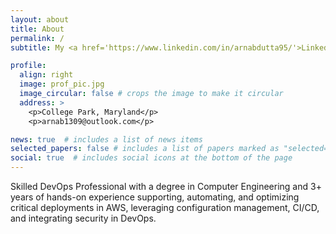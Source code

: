 ```yaml
---
layout: about
title: About
permalink: /
subtitle: My <a href='https://www.linkedin.com/in/arnabdutta95/'>LinkedIn</a>. Add me!

profile:
  align: right
  image: prof_pic.jpg
  image_circular: false # crops the image to make it circular
  address: >
    <p>College Park, Maryland</p>
    <p>arnab1309@outlook.com</p>

news: true  # includes a list of news items
selected_papers: false # includes a list of papers marked as "selected={true}"
social: true  # includes social icons at the bottom of the page
---
```


Skilled DevOps Professional with a degree in Computer Engineering and 3+ years of hands-on experience supporting, automating, and optimizing critical deployments in AWS, leveraging configuration management, CI/CD, and integrating security in DevOps.